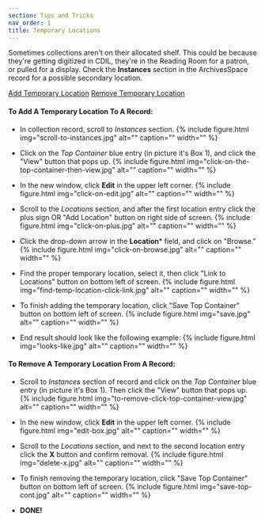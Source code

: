 ```yaml
---
section: Tips and Tricks
nav_order: 1
title: Temporary Locations
---
```


Sometimes collections aren't on their allocated shelf. This could be because they're getting digitized in CDIL, they're in the Reading Room for a patron, or pulled for a display. Check the **Instances** section in the ArchivesSpace record for a possible secondary location.

<div class="text-center mb-2">
    <a href="#{{ 'To Add A Temporary Location To A Record:' | slugify }}" class="btn btn-secondary my-2 mx-1">Add Temporary Location</a>
    <a href="#{{ 'To Remove A Temporary Location From A Record:' | slugify }}" class="btn btn-secondary my-2 mx-1">Remove Temporary Location</a>
</div>

#### To Add A Temporary Location To A Record:

- In collection record, scroll to *Instances* section.
{% include figure.html img="scroll-to-instances.jpg" alt="" caption="" width="" %}

- Click on the *Top Container* blue entry (in picture it's Box 1), and click the "View" button that pops up.
{% include figure.html img="click-on-the-top-container-then-view.jpg" alt="" caption="" width="" %}

-  In the new window, click **Edit** in the upper left corner.
{% include figure.html img="click-on-edit.jpg" alt="" caption="" width="" %}

- Scroll to the *Locations* section, and after the first location entry click the plus sign OR "Add Location" button on right side of screen.
{% include figure.html img="click-on-plus.jpg" alt="" caption="" width="" %}

- Click the drop-down arrow in the **Location*** field, and click on "Browse."
{% include figure.html img="click-on-browse.jpg" alt="" caption="" width="" %}

- Find the proper temporary location, select it, then click "Link to Locations" button on bottom left of screen.
{% include figure.html img="find-temp-location-click-link.jpg" alt="" caption="" width="" %}

- To finish adding the temporary location, click "Save Top Container" button on bottom left of screen.
{% include figure.html img="save.jpg" alt="" caption="" width="" %}

- End result should look like the following example:
{% include figure.html img="looks-like.jpg" alt="" caption="" width="" %}

#### To Remove A Temporary Location From A Record:

- Scroll to *Instances* section of record and click on the *Top Container* blue entry (in picture it's Box 1). Then click the "View" button that pops up.
{% include figure.html img="to-remove-click-top-container-view.jpg" alt="" caption="" width="" %}

- In the new window, click **Edit** in the upper left corner.
{% include figure.html img="edit-box.jpg" alt="" caption="" width="" %}

- Scroll to the *Locations* section, and next to the second location entry click the **X** button and confirm removal.
{% include figure.html img="delete-x.jpg" alt="" caption="" width="" %}

- To finish removing the temporary location, click "Save Top Container" button on bottom left of screen.
{% include figure.html img="save-top-cont.jpg" alt="" caption="" width="" %}

- **DONE!**